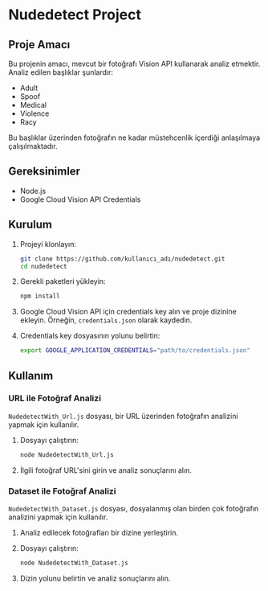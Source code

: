 # Nudedetect Project

## Proje Amacı

Bu projenin amacı, mevcut bir fotoğrafı Vision API kullanarak analiz etmektir. Analiz edilen başlıklar şunlardır:
- Adult
- Spoof
- Medical
- Violence
- Racy

Bu başlıklar üzerinden fotoğrafın ne kadar müstehcenlik içerdiği anlaşılmaya çalışılmaktadır.

## Gereksinimler

- Node.js
- Google Cloud Vision API Credentials

## Kurulum

1. Projeyi klonlayın:

    ```sh
    git clone https://github.com/kullanıcı_adı/nudedetect.git
    cd nudedetect
    ```

2. Gerekli paketleri yükleyin:

    ```sh
    npm install
    ```

3. Google Cloud Vision API için credentials key alın ve proje dizinine ekleyin. Örneğin, `credentials.json` olarak kaydedin.

4. Credentials key dosyasının yolunu belirtin:

    ```sh
    export GOOGLE_APPLICATION_CREDENTIALS="path/to/credentials.json"
    ```

## Kullanım

### URL ile Fotoğraf Analizi

`NudedetectWith_Url.js` dosyası, bir URL üzerinden fotoğrafın analizini yapmak için kullanılır.

1. Dosyayı çalıştırın:

    ```sh
    node NudedetectWith_Url.js
    ```

2. İlgili fotoğraf URL'sini girin ve analiz sonuçlarını alın.

### Dataset ile Fotoğraf Analizi

`NudedetectWith_Dataset.js` dosyası, dosyalanmış olan birden çok fotoğrafın analizini yapmak için kullanılır.

1. Analiz edilecek fotoğrafları bir dizine yerleştirin.
2. Dosyayı çalıştırın:

    ```sh
    node NudedetectWith_Dataset.js
    ```

3. Dizin yolunu belirtin ve analiz sonuçlarını alın.

